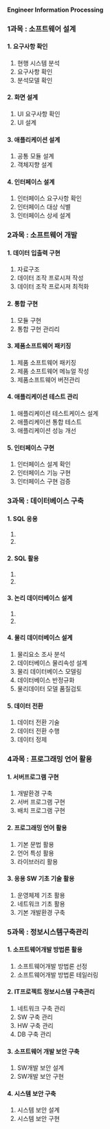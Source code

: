 #### Engineer Information Processing

### 1과목 : 소프트웨어 설계

#### 1. 요구사항 확인
1) 현행 시스템 분석
2) 요구사항 확인
3) 분석모델 확인

#### 2. 화면 설계
1) UI 요구사항 확인
2) UI 설계

#### 3. 애플리케이션 설계
1) 공통 모듈 설계
2) 객체지향 설계

#### 4. 인터페이스 설계
1) 인터페이스 요구사항 확인
2) 인터페이스 대상 식별
3) 인터페이스 상세 설계



### 2과목 : 소프트웨어 개발

#### 1. 데이터 입출력 구현
1) 자료구조
2) 데이터 조작 프로시져 작성
3) 데이터 조작 프로시져 최적화

#### 2. 통합 구현
1) 모듈 구현
2) 통합 구현 관리리

#### 3. 제품소프트웨어 패키징
1) 제품 소프트웨어 패키징
2) 제품 소프트웨어 메뉴얼 작성
3) 제품소프트웨어 버전관리

#### 4. 애플리케이션 테스트 관리
1) 애플리케이션 테스트케이스 설계
2) 애플리케이션 통합 테스트
3) 애플리케이션 성능 개선

#### 5. 인터페이스 구현
1) 인터페이스 설계 확인
2) 인터페이스 기능 구현
3) 인터페이스 구현 검증


### 3과목 : 데이터베이스 구축

#### 1. SQL 응용
1) 
2) 

#### 2. SQL 활용
1) 
2) 

#### 3. 논리 데이터베이스 설계
1) 
2) 

#### 4. 물리 데이터베이스 설계
1) 물리요소 조사 분석
2) 데이터베이스 물리속성 설계
3) 물리 데이터베이스 모델링
4) 데이터베이스 반정규화
5) 물리데이터 모델 품질검토

#### 5. 데이터 전환
1) 데이터 전환 기술
2) 데이터 전환 수행
3) 데이터 정제

### 4과목 : 프로그래밍 언어 활용

#### 1. 서버프로그램 구현
1) 개발환경 구축
2) 서버 프로그램 구현
3) 배치 프로그램 구현

#### 2. 프로그래밍 언어 활용
1) 기본 문법 활용
2) 언어 특성 활용
3) 라이브러리 활용

#### 3. 응용 SW 기초 기술 활용
1) 운영체제 기초 활용
2) 네트워크 기초 활용
3) 기본 개발환경 구축

### 5과목 : 정보시스템구축관리

#### 1. 소프트웨어개발 방법론 활용
1) 소프트웨어개발 방법론 선정
2) 소프트웨어개발 방법론 테일러링

#### 2. IT프로젝트 정보시스템 구축관리
1) 네트워크 구축 관리
2) SW 구축 관리
3) HW 구축 관리
4) DB 구축 관리

#### 3. 소프트웨어 개발 보안 구축
1) SW개발 보안 설계
2) SW개발 보안 구현

#### 4. 시스템 보안 구축
1) 시스템 보안 설계
2) 시스템 보안 구현

